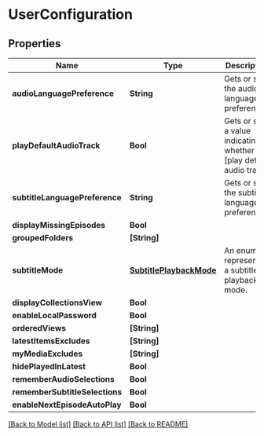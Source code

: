 # UserConfiguration

## Properties
Name | Type | Description | Notes
------------ | ------------- | ------------- | -------------
**audioLanguagePreference** | **String** | Gets or sets the audio language preference. | [optional] 
**playDefaultAudioTrack** | **Bool** | Gets or sets a value indicating whether [play default audio track]. | [optional] 
**subtitleLanguagePreference** | **String** | Gets or sets the subtitle language preference. | [optional] 
**displayMissingEpisodes** | **Bool** |  | [optional] 
**groupedFolders** | **[String]** |  | [optional] 
**subtitleMode** | [**SubtitlePlaybackMode**](SubtitlePlaybackMode.md) | An enum representing a subtitle playback mode. | [optional] 
**displayCollectionsView** | **Bool** |  | [optional] 
**enableLocalPassword** | **Bool** |  | [optional] 
**orderedViews** | **[String]** |  | [optional] 
**latestItemsExcludes** | **[String]** |  | [optional] 
**myMediaExcludes** | **[String]** |  | [optional] 
**hidePlayedInLatest** | **Bool** |  | [optional] 
**rememberAudioSelections** | **Bool** |  | [optional] 
**rememberSubtitleSelections** | **Bool** |  | [optional] 
**enableNextEpisodeAutoPlay** | **Bool** |  | [optional] 

[[Back to Model list]](../README.md#documentation-for-models) [[Back to API list]](../README.md#documentation-for-api-endpoints) [[Back to README]](../README.md)


